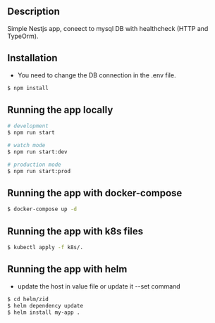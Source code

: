## Description

Simple Nestjs app, coneect to mysql DB with healthcheck (HTTP and TypeOrm).


## Installation

* You need to change the DB connection in the .env file.

```bash
$ npm install
```

## Running the app locally

```bash
# development
$ npm run start

# watch mode
$ npm run start:dev

# production mode
$ npm run start:prod
```

## Running the app with docker-compose

```bash
$ docker-compose up -d
```

## Running the app with k8s files

```bash
$ kubectl apply -f k8s/.
```

## Running the app with helm 

* update the host in value file or update it --set command
```bash
$ cd helm/zid
$ helm dependency update 
$ helm install my-app .
```
